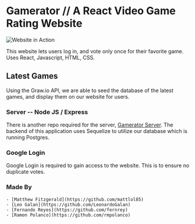 # Gamerator // A React Video Game Rating Website
![Website in Action](Gamerator.gif)

This website lets users log in, and vote only once for their favorite game. Uses React, Javascript, HTML, CSS.

## Latest Games
Using the Graw.io API, we are able to seed the database of the latest games, and display them on our website for users.

### Server -- Node JS / Express
 There is another repo required for the server, [Gamerator Server](https://github.com/mattlol85/Gamerator_Server).
 The backend of this application uses Sequelize to utilize our database which is running Postgres.

### Google Login
 Google Login is required to gain access to the website. This is to ensure no duplicate votes.



### Made By
    - [Matthew Fitzgerald](https://github.com/mattlol85)
    - [Leo Galan](https://github.com/LeonardoGalan)
    - [Fernando Reyes](https://github.com/fernrey)
    - [Ramon Polanco](https://github.com/rmpolanco)